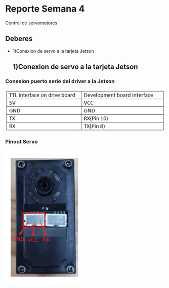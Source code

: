 
# Reporte Semana 4
Control de servomotores

## Deberes
- 1)Conexion de servo a la tarjeta Jetson


  ## 1)Conexion de servo a la tarjeta Jetson
### Conexion puerto serie del driver a la Jetson
![ConexionServoSerial](/Bitácora/Imágenes/WiringServoJetson.png)
### Pinout Servo
![PinoutServo](/Bitácora/Imágenes/PinMotorServo.png)


  






    

    

